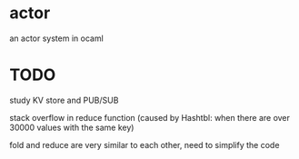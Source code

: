 # actor
an actor system in ocaml

# TODO
study KV store and PUB/SUB

stack overflow in reduce function (caused by Hashtbl: when there are over 30000 values with the same key)

fold and reduce are very similar to each other, need to simplify the code
